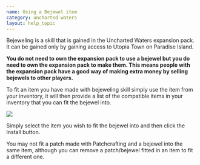 ```yaml
---
name: Using a Bejewel item
category: uncharted-waters
layout: help_topic
---
```

Bejeweling is a skill that is gained in the Uncharted Waters expansion pack. It can be gained only by gaining access to Utopia Town on Paradise Island.

**You do not need to own the expansion pack to use a bejewel but you do need to own the expansion pack to make them. This means people with the expansion pack have a good way of making extra money by selling bejewels to other players.**

To fit an item you have made with bejeweling skill simply use the item from your inventory, it will then provide a list of the compatible items in your inventory that you can fit the bejewel into.

[![](https://lohcdn.com/images/t_bejewel2.jpg)](https://lohcdn.com/images/bejewel2.jpg)

Simply select the item you wish to fit the bejewel into and then click the Install button.

You may not fit a patch made with Patchcrafting and a bejewel into the same item, although you can remove a patch/bejewel fitted in an item to fit a different one.